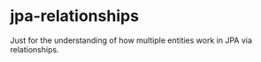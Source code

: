 # jpa-relationships
Just for the understanding of how multiple entities work in JPA via relationships. 
